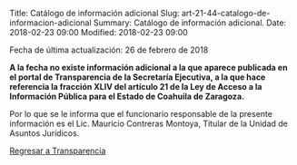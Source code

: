 Title: Catálogo de información adicional
Slug: art-21-44-catalogo-de-informacion-adicional
Summary: Catálogo de información adicional.
Date: 2018-02-23 09:00
Modified: 2018-02-23 09:00


Fecha de última actualización: 26 de febrero de 2018

**A la fecha no existe información adicional a la que aparece publicada
en el portal de Transparencia de la Secretaría Ejecutiva, a la que hace
referencia la fracción XLIV del artículo 21 de la Ley de Acceso a la
Información Pública para el Estado de Coahuila de Zaragoza.**

Por lo que se le informa que el funcionario responsable de la presente
información es el Lic. Mauricio Contreras Montoya, Titular de la Unidad
de Asuntos Jurídicos.


[Regresar a Transparencia]({filename}/transparencia/transparencia.md)
